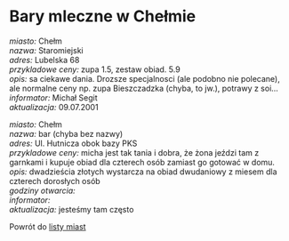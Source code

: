 # Bary mleczne w Chełmie 





*miasto:*  Chełm    <br/>
*nazwa:*  Staromiejski   <br/>
*adres:*  Lubelska 68   <br/>
*przykladowe ceny:*  zupa 1.5, zestaw obiad. 5.9   <br/>
*opis:*  sa ciekawe dania. Drozsze specjalnosci (ale podobno nie polecane), ale normalne ceny np. zupa Bieszczadzka (chyba, to jw.), potrawy z soi...   <br/>
*informator:*  Michał Segit   <br/>
*aktualizacja:*    09.07.2001   <br/>







*miasto:*  Chełm    <br/>
*nazwa:*  bar (chyba bez nazwy)   <br/>
*adres:*  Ul. Hutnicza   obok bazy PKS         <br/>
*przykladowe ceny:*  micha jest tak tania i dobra, że żona jeździ tam z garnkami i kupuje obiad dla czterech osób zamiast go gotować w domu.   <br/>
*opis:*  dwadzieścia złotych wystarcza na obiad dwudaniowy z miesem dla czterech dorosłych osób   <br/>
*godziny otwarcia:*     <br/>
*informator:*     <br/>
*aktualizacja:*   jesteśmy tam często     <br/>






Powrót do [listy miast](/bary_mleczne)


